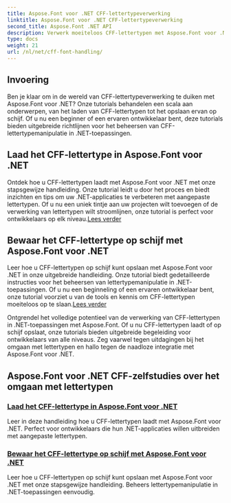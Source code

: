 ```yaml
---
title: Aspose.Font voor .NET CFF-lettertypeverwerking
linktitle: Aspose.Font voor .NET CFF-lettertypeverwerking
second_title: Aspose.Font .NET API
description: Verwerk moeiteloos CFF-lettertypen met Aspose.Font voor .NET. Leer hoe u CFF-lettertypen naadloos kunt laden en opslaan in uw .NET-toepassingen. #Aspose #Lettertype
type: docs
weight: 21
url: /nl/net/cff-font-handling/
---
```

## Invoering

Ben je klaar om in de wereld van CFF-lettertypeverwerking te duiken met Aspose.Font voor .NET? Onze tutorials behandelen een scala aan onderwerpen, van het laden van CFF-lettertypen tot het opslaan ervan op schijf. Of u nu een beginner of een ervaren ontwikkelaar bent, deze tutorials bieden uitgebreide richtlijnen voor het beheersen van CFF-lettertypemanipulatie in .NET-toepassingen.

## Laad het CFF-lettertype in Aspose.Font voor .NET

Ontdek hoe u CFF-lettertypen laadt met Aspose.Font voor .NET met onze stapsgewijze handleiding. Onze tutorial leidt u door het proces en biedt inzichten en tips om uw .NET-applicaties te verbeteren met aangepaste lettertypen. Of u nu een uniek tintje aan uw projecten wilt toevoegen of de verwerking van lettertypen wilt stroomlijnen, onze tutorial is perfect voor ontwikkelaars op elk niveau.[Lees verder](./load-cff-font/)

## Bewaar het CFF-lettertype op schijf met Aspose.Font voor .NET

 Leer hoe u CFF-lettertypen op schijf kunt opslaan met Aspose.Font voor .NET in onze uitgebreide handleiding. Onze tutorial biedt gedetailleerde instructies voor het beheersen van lettertypemanipulatie in .NET-toepassingen. Of u nu een beginneling of een ervaren ontwikkelaar bent, onze tutorial voorziet u van de tools en kennis om CFF-lettertypen moeiteloos op te slaan.[Lees verder](./save-cff-font-to-disc/)

Ontgrendel het volledige potentieel van de verwerking van CFF-lettertypen in .NET-toepassingen met Aspose.Font. Of u nu CFF-lettertypen laadt of op schijf opslaat, onze tutorials bieden uitgebreide begeleiding voor ontwikkelaars van alle niveaus. Zeg vaarwel tegen uitdagingen bij het omgaan met lettertypen en hallo tegen de naadloze integratie met Aspose.Font voor .NET. 
## Aspose.Font voor .NET CFF-zelfstudies over het omgaan met lettertypen
### [Laad het CFF-lettertype in Aspose.Font voor .NET](./load-cff-font/)
Leer in deze handleiding hoe u CFF-lettertypen laadt met Aspose.Font voor .NET. Perfect voor ontwikkelaars die hun .NET-applicaties willen uitbreiden met aangepaste lettertypen.
### [Bewaar het CFF-lettertype op schijf met Aspose.Font voor .NET](./save-cff-font-to-disc/)
Leer hoe u CFF-lettertypen op schijf kunt opslaan met Aspose.Font voor .NET met onze stapsgewijze handleiding. Beheers lettertypemanipulatie in .NET-toepassingen eenvoudig.